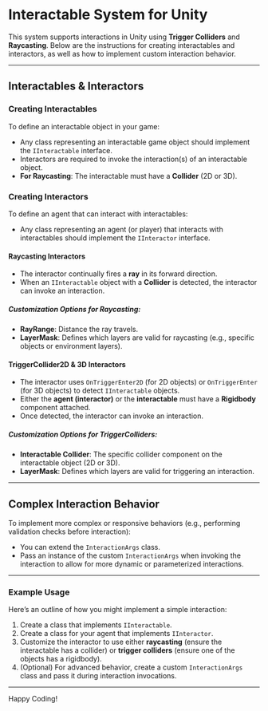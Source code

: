# Interactable System for Unity

This system supports interactions in Unity using **Trigger Colliders** and **Raycasting**. Below are the instructions for creating interactables and interactors, as well as how to implement custom interaction behavior.

---

## Interactables & Interactors

### Creating Interactables

To define an interactable object in your game:

- Any class representing an interactable game object should implement the `IInteractable` interface.
- Interactors are required to invoke the interaction(s) of an interactable object.
- **For Raycasting**: The interactable must have a **Collider** (2D or 3D).

### Creating Interactors

To define an agent that can interact with interactables:

- Any class representing an agent (or player) that interacts with interactables should implement the `IInteractor` interface.

#### Raycasting Interactors
- The interactor continually fires a **ray** in its forward direction.
- When an `IInteractable` object with a **Collider** is detected, the interactor can invoke an interaction.

##### Customization Options for Raycasting:
- **RayRange**: Distance the ray travels.
- **LayerMask**: Defines which layers are valid for raycasting (e.g., specific objects or environment layers).

#### TriggerCollider2D & 3D Interactors
- The interactor uses `OnTriggerEnter2D` (for 2D objects) or `OnTriggerEnter` (for 3D objects) to detect `IInteractable` objects.
- Either the **agent (interactor)** or the **interactable** must have a **Rigidbody** component attached.
- Once detected, the interactor can invoke an interaction.

##### Customization Options for TriggerColliders:
- **Interactable Collider**: The specific collider component on the interactable object (2D or 3D).
- **LayerMask**: Defines which layers are valid for triggering an interaction.

---

## Complex Interaction Behavior

To implement more complex or responsive behaviors (e.g., performing validation checks before interaction):

- You can extend the `InteractionArgs` class.
- Pass an instance of the custom `InteractionArgs` when invoking the interaction to allow for more dynamic or parameterized interactions.

---

### Example Usage

Here’s an outline of how you might implement a simple interaction:

1. Create a class that implements `IInteractable`.
2. Create a class for your agent that implements `IInteractor`.
3. Customize the interactor to use either **raycasting** (ensure the interactable has a collider) or **trigger colliders** (ensure one of the objects has a rigidbody).
4. (Optional) For advanced behavior, create a custom `InteractionArgs` class and pass it during interaction invocations.

---

Happy Coding!
